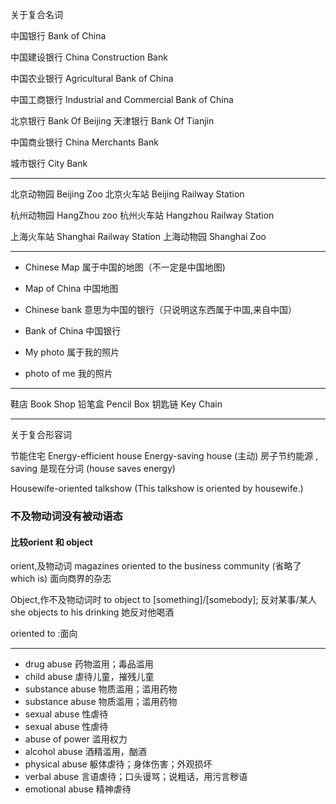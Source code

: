 关于复合名词

中国银行  Bank of China

中国建设银行 China Construction Bank

中国农业银行 Agricultural Bank of China

中国工商银行 Industrial and Commercial Bank of China

北京银行 Bank Of Beijing 
天津银行 Bank Of Tianjin

中国商业银行 China Merchants Bank 

城市银行 City Bank

---

北京动物园 Beijing Zoo
北京火车站 Beijing Railway Station

杭州动物园 HangZhou zoo
杭州火车站 Hangzhou Railway Station

上海火车站 Shanghai Railway Station
上海动物园 Shanghai Zoo

---

* Chinese Map 属于中国的地图（不一定是中国地图)
* Map of China 中国地图

* Chinese bank 意思为中国的银行（只说明这东西属于中国,来自中国）
* Bank of China 中国银行

* My photo 属于我的照片
* photo of me 我的照片

---

鞋店 Book Shop
铅笔盒 Pencil Box
钥匙链 Key Chain

---

关于复合形容词

节能住宅
Energy-efficient house 
Energy-saving house (主动) 房子节约能源 , saving 是现在分词 (house saves energy)


Housewife-oriented talkshow (This talkshow is oriented by housewife.)

### 不及物动词没有被动语态

#### 比较orient 和 object

orient,及物动词
magazines oriented to the business community (省略了which is)
面向商界的杂志

Object,作不及物动词时
to object to [something]/[somebody];
反对某事/某人
she objects to his drinking
她反对他喝酒


oriented to :面向

---

* drug abuse 药物滥用；毒品滥用
* child abuse 虐待儿童，摧残儿童
* substance abuse 物质滥用；滥用药物
* substance abuse 物质滥用；滥用药物
* sexual abuse 性虐待
* sexual abuse 性虐待
* abuse of power 滥用权力
* alcohol abuse 酒精滥用，酗酒
* physical abuse 躯体虐待；身体伤害；外观损坏
* verbal abuse 言语虐待；口头谩骂；说粗话，用污言秽语
* emotional abuse 精神虐待



